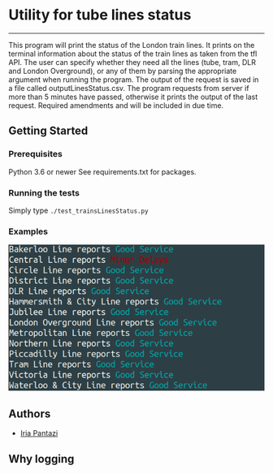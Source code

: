 # **Utility for tube lines status**
---

This program will print the status of the London train lines. 
It prints on the terminal information about the status of the 
train lines as taken from the tfl API. The user can specify 
whether they need all the lines (tube, tram, DLR and London 
Overground), or any of them by parsing the appropriate 
argument when running the program. The output of the request 
is saved in a file called outputLinesStatus.csv. 
The program requests from server if more than 5 minutes 
have passed, otherwise it prints the output of the last 
request. Required amendments and will be included in due time.

## **Getting Started**

### **Prerequisites**
Python 3.6 or newer
See requirements.txt for packages.

### **Running the tests**
Simply type `./test_trainsLinesStatus.py`

### **Examples** 
![image](img/example_output.png "Output Example")

## **Authors** 
* [Iria Pantazi](iria.a.pantazi@gmail.com)

## **Why logging**

